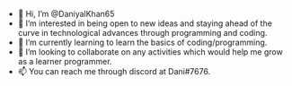 - 👋 Hi, I’m @DaniyalKhan65
- 👀 I’m interested in being open to new ideas and staying ahead of the curve in technological advances through programming and coding.
- 🌱 I’m currently learning to learn the basics of coding/programming.
- 💞️ I’m looking to collaborate on any activities which would help me grow as a learner programmer.
- 📫 You can reach me through discord at Dani#7676.

<!---
DaniyalKhan65/DaniyalKhan65 is a ✨ special ✨ repository because its `README.md` (this file) appears on your GitHub profile.
You can click the Preview link to take a look at your changes.
--->
